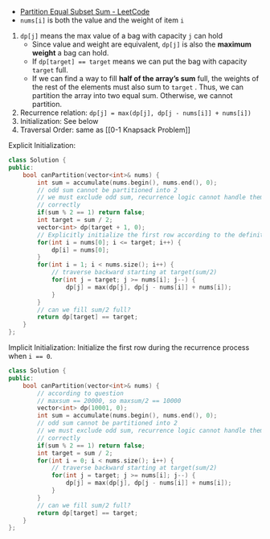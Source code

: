 - [Partition Equal Subset Sum - LeetCode](https://leetcode.com/problems/partition-equal-subset-sum/description/)
- `nums[i]` is both the value and the weight of item `i`

1. `dp[j]` means the max value of a bag with capacity `j` can hold
    - Since value and weight are equivalent, `dp[j]` is also the **maximum** **weight** a bag can hold.
    - If `dp[target] == target` means we can put the bag with capacity `target` full.
    - If we can find a way to fill **half of the array’s sum** full, the weights of the rest of the elements must also sum to `target` . Thus, we can partition the array into two equal sum. Otherwise, we cannot partition.
2. Recurrence relation: `dp[j] = max(dp[j], dp[j - nums[i]] + nums[i])`
3. Initialization: See below
4. Traversal Order: same as [[0-1 Knapsack Problem]]

Explicit Initialization:

```cpp
class Solution {
public:
    bool canPartition(vector<int>& nums) {
        int sum = accumulate(nums.begin(), nums.end(), 0);
        // odd sum cannot be partitioned into 2
        // we must exclude odd sum, recurrence logic cannot handle them
        // correctly
        if(sum % 2 == 1) return false;
        int target = sum / 2;
        vector<int> dp(target + 1, 0);
        // Explicitly initialize the first row according to the definition
        for(int i = nums[0]; i <= target; i++) {
            dp[i] = nums[0];
        }
        for(int i = 1; i < nums.size(); i++) {
            // traverse backward starting at target(sum/2)
            for(int j = target; j >= nums[i]; j--) {
                dp[j] = max(dp[j], dp[j - nums[i]] + nums[i]);
            }
        }
        // can we fill sum/2 full?
        return dp[target] == target;
    }
};
```

Implicit Initialization: Initialize the first row during the recurrence process when `i == 0`. 

```C++
class Solution {
public:
    bool canPartition(vector<int>& nums) {
        // according to question
        // maxsum == 20000, so maxsum/2 == 10000
        vector<int> dp(10001, 0);
        int sum = accumulate(nums.begin(), nums.end(), 0);
        // odd sum cannot be partitioned into 2
        // we must exclude odd sum, recurrence logic cannot handle them
        // correctly
        if(sum % 2 == 1) return false;
        int target = sum / 2;
        for(int i = 0; i < nums.size(); i++) {
            // traverse backward starting at target(sum/2)
            for(int j = target; j >= nums[i]; j--) {
                dp[j] = max(dp[j], dp[j - nums[i]] + nums[i]);
            }
        }
        // can we fill sum/2 full?
        return dp[target] == target;
    }
};
```